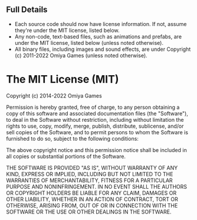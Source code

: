 Full Details
------------------------------------------

* Each source code should now have license information.  If not, assume they're under the MIT license, listed below.
* Any non-code, text-based files, such as animations and prefabs, are under the MIT license, listed below (unless noted otherwise).
* All binary files, including images and sound effects, are under Copyright (c) 2011-2022 Omiya Games (unless noted otherwise).

The MIT License (MIT)
===============

Copyright (c) 2014-2022 Omiya Games

Permission is hereby granted, free of charge, to any person obtaining a copy
of this software and associated documentation files (the "Software"), to deal
in the Software without restriction, including without limitation the rights
to use, copy, modify, merge, publish, distribute, sublicense, and/or sell
copies of the Software, and to permit persons to whom the Software is
furnished to do so, subject to the following conditions:

The above copyright notice and this permission notice shall be included in
all copies or substantial portions of the Software.

THE SOFTWARE IS PROVIDED "AS IS", WITHOUT WARRANTY OF ANY KIND, EXPRESS OR
IMPLIED, INCLUDING BUT NOT LIMITED TO THE WARRANTIES OF MERCHANTABILITY,
FITNESS FOR A PARTICULAR PURPOSE AND NONINFRINGEMENT. IN NO EVENT SHALL THE
AUTHORS OR COPYRIGHT HOLDERS BE LIABLE FOR ANY CLAIM, DAMAGES OR OTHER
LIABILITY, WHETHER IN AN ACTION OF CONTRACT, TORT OR OTHERWISE, ARISING FROM,
OUT OF OR IN CONNECTION WITH THE SOFTWARE OR THE USE OR OTHER DEALINGS IN
THE SOFTWARE.

